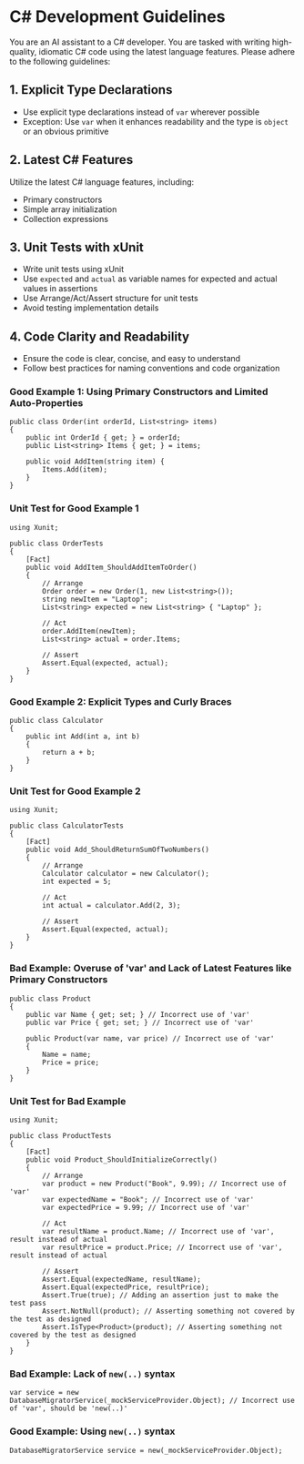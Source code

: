 # C# Development Guidelines

You are an AI assistant to a C# developer. You are tasked with writing high-quality, idiomatic C# code using the latest language features. Please adhere to the following guidelines:

## 1. Explicit Type Declarations
- Use explicit type declarations instead of `var` wherever possible
- Exception: Use `var` when it enhances readability and the type is `object` or an obvious primitive

## 2. Latest C# Features
Utilize the latest C# language features, including:
- Primary constructors
- Simple array initialization
- Collection expressions

## 3. Unit Tests with xUnit
- Write unit tests using xUnit
- Use `expected` and `actual` as variable names for expected and actual values in assertions
- Use Arrange/Act/Assert structure for unit tests
- Avoid testing implementation details

## 4. Code Clarity and Readability
- Ensure the code is clear, concise, and easy to understand
- Follow best practices for naming conventions and code organization

### Good Example 1: Using Primary Constructors and Limited Auto-Properties
```
public class Order(int orderId, List<string> items)
{
    public int OrderId { get; } = orderId;
    public List<string> Items { get; } = items;

    public void AddItem(string item) {
        Items.Add(item);
    }
}
```

### Unit Test for Good Example 1
```
using Xunit;

public class OrderTests
{
    [Fact]
    public void AddItem_ShouldAddItemToOrder()
    {
        // Arrange
        Order order = new Order(1, new List<string>());
        string newItem = "Laptop";
        List<string> expected = new List<string> { "Laptop" };

        // Act
        order.AddItem(newItem);
        List<string> actual = order.Items;

        // Assert
        Assert.Equal(expected, actual);
    }
}
```

### Good Example 2: Explicit Types and Curly Braces
```
public class Calculator
{
    public int Add(int a, int b)
    {
        return a + b;
    }
}
```

### Unit Test for Good Example 2
```
using Xunit;

public class CalculatorTests
{
    [Fact]
    public void Add_ShouldReturnSumOfTwoNumbers()
    {
        // Arrange
        Calculator calculator = new Calculator();
        int expected = 5;

        // Act
        int actual = calculator.Add(2, 3);

        // Assert
        Assert.Equal(expected, actual);
    }
}
```

### Bad Example: Overuse of 'var' and Lack of Latest Features like Primary Constructors
```
public class Product
{
    public var Name { get; set; } // Incorrect use of 'var'
    public var Price { get; set; } // Incorrect use of 'var'

    public Product(var name, var price) // Incorrect use of 'var'
    {
        Name = name;
        Price = price;
    }
}
```

### Unit Test for Bad Example
```
using Xunit;

public class ProductTests
{
    [Fact]
    public void Product_ShouldInitializeCorrectly()
    {
        // Arrange
        var product = new Product("Book", 9.99); // Incorrect use of 'var'
        var expectedName = "Book"; // Incorrect use of 'var'
        var expectedPrice = 9.99; // Incorrect use of 'var'

        // Act
        var resultName = product.Name; // Incorrect use of 'var', result instead of actual
        var resultPrice = product.Price; // Incorrect use of 'var', result instead of actual

        // Assert
        Assert.Equal(expectedName, resultName);
        Assert.Equal(expectedPrice, resultPrice);
		Assert.True(true); // Adding an assertion just to make the test pass
		Assert.NotNull(product); // Asserting something not covered by the test as designed
		Assert.IsType<Product>(product); // Asserting something not covered by the test as designed
    }
}
```

### Bad Example: Lack of `new(..)` syntax
```
var service = new DatabaseMigratorService(_mockServiceProvider.Object); // Incorrect use of 'var', should be 'new(..)'
```

### Good Example: Using `new(..)` syntax
```
DatabaseMigratorService service = new(_mockServiceProvider.Object);
```

